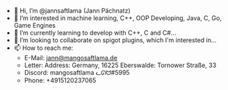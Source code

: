 - 👋 Hi, I’m @jannsaftlama (Jann Pächnatz)
- 👀 I’m interested in machine learning, C++, OOP Developing, Java, C, Go, Game Engines
- 🌱 I’m currently learning to develop with C++, C and C#...
- 💞️ I’m looking to collaborate on spigot plugins, which I'm interested in...
- 📫 How to reach me:
  -  E-Mail: jann@mangosaftlama.de
  -  Letter: 
         Address: Germany, 16225 Eberswalde: Tornower Straße, 33
  -  Discord: mangosaftlama ᓚᘏᗢ#5995
  -  Phone: +4915120237065

<!---
jannsaftlama/jannsaftlama is a ✨ special ✨ repository because its `README.md` (this file) appears on your GitHub profile.
You can click the Preview link to take a look at your changes.
--->
